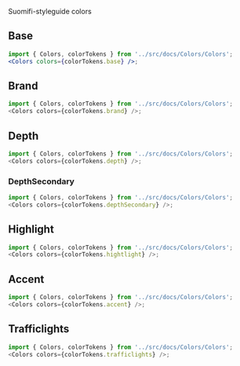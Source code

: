 Suomifi-styleguide colors

## Base

```jsx noeditor
import { Colors, colorTokens } from '../src/docs/Colors/Colors';
<Colors colors={colorTokens.base} />;
```

## Brand

```js noeditor
import { Colors, colorTokens } from '../src/docs/Colors/Colors';
<Colors colors={colorTokens.brand} />;
```

## Depth

```js noeditor
import { Colors, colorTokens } from '../src/docs/Colors/Colors';
<Colors colors={colorTokens.depth} />;
```

### DepthSecondary

```js noeditor
import { Colors, colorTokens } from '../src/docs/Colors/Colors';
<Colors colors={colorTokens.depthSecondary} />;
```

## Highlight

```js noeditor
import { Colors, colorTokens } from '../src/docs/Colors/Colors';
<Colors colors={colorTokens.hightlight} />;
```

## Accent

```js noeditor
import { Colors, colorTokens } from '../src/docs/Colors/Colors';
<Colors colors={colorTokens.accent} />;
```

## Trafficlights

```js noeditor
import { Colors, colorTokens } from '../src/docs/Colors/Colors';
<Colors colors={colorTokens.trafficlights} />;
```
